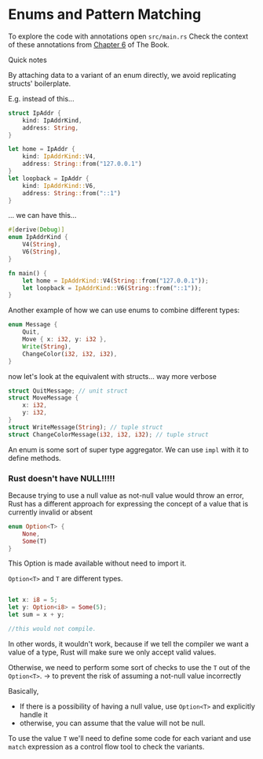 # Enums and Pattern Matching

To explore the code with annotations open `src/main.rs`
Check the context of these annotations from [Chapter 6](https://rust-book.cs.brown.edu/ch06-00-enums.html) of The Book.

Quick notes

By attaching data to a variant of an enum directly, we avoid replicating structs' boilerplate.

E.g. instead of this...

```rust
struct IpAddr {
    kind: IpAddrKind,
    address: String,
}

let home = IpAddr {
    kind: IpAddrKind::V4,
    address: String::from("127.0.0.1")
}
let loopback = IpAddr {
    kind: IpAddrKind::V6,
    address: String::from("::1")
}
```

... we can have this...

```rust
#[derive(Debug)]
enum IpAddrKind {
    V4(String),
    V6(String),
}

fn main() {
    let home = IpAddrKind::V4(String::from("127.0.0.1"));
    let loopback = IpAddrKind::V6(String::from("::1"));
}
```

Another example of how we can use enums to combine different types:

```rust
enum Message {
    Quit, 
    Move { x: i32, y: i32 }, 
    Write(String),
    ChangeColor(i32, i32, i32),
}
```

now let's look at the equivalent with structs... way more verbose 

```rust
struct QuitMessage; // unit struct
struct MoveMessage {
    x: i32,
    y: i32,
}
struct WriteMessage(String); // tuple struct
struct ChangeColorMessage(i32, i32, i32); // tuple struct
```

An enum is some sort of super type aggregator.
We can use `impl` with it to define methods.


### Rust doesn't have NULL!!!!!
Because trying to use a null value as not-null value would throw an error,
Rust has a different approach for expressing the concept of a value that is currently invalid or absent

```rust
enum Option<T> {
    None,
    Some(T)
}
```

This Option is made available without need to import it.

`Option<T>` and `T` are different types.

```rust

let x: i8 = 5;
let y: Option<i8> = Some(5);
let sum = x + y;

//this would not compile.
```

In other words, it wouldn't work, because if we tell the compiler we want a value of a type, Rust will make sure we only accept valid values.

Otherwise, we need to perform some sort of checks to use the `T` out of the `Option<T>`. -> to prevent the risk of assuming a not-null value incorrectly

Basically, 

- If there is a possibility of having a null value, use `Option<T>` and explicitly handle it
- otherwise, you can assume that the value will not be null.

To use the value `T` we'll need to define some code for each variant and use `match` expression as a control flow tool to check the variants.
